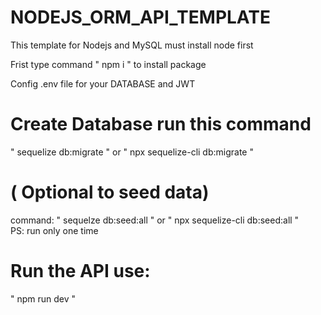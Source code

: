 # NODEJS_ORM_API_TEMPLATE

This template for Nodejs and MySQL must install node first

Frist type command " npm i " to install package

Config .env file for your DATABASE and JWT

# Create Database run this command
" sequelize db:migrate " or " npx sequelize-cli db:migrate "

# ( Optional to seed data)
command: " sequelze db:seed:all " or " npx sequelize-cli db:seed:all "<br>
PS: run only one time

# Run the API use:
" npm run dev "
